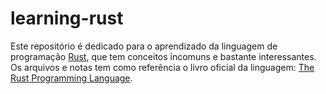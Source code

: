 # learning-rust

Este repositório é dedicado para o aprendizado da linguagem de programação [Rust](https://www.rust-lang.org/pt-BR), que tem conceitos incomuns e bastante interessantes. Os arquivos e notas tem como referência o livro oficial da linguagem: [The Rust Programming Language](https://doc.rust-lang.org/book/title-page.html).